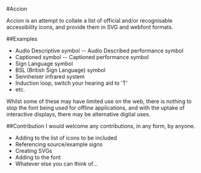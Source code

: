 #Accion

Accion is an attempt to collate a list of official and/or recognisable accessibility icons, and provide them in SVG and webfont formats.

##Examples
- Audio Descriptive symbol
-- Audio Described performance symbol
- Captioned symbol
-- Captioned performance symbol
- Sign Language symbol
- BSL (British Sign Language) symbol
- Sennheiser infrared system
- Induction loop, switch your hearing aid to 'T'
- etc.

Whilst some of these may have limited use on the web, there is nothing to stop the font being used for offline applications, and with the uptake of interactive displays, there may be alternative digital uses.

##Contribution
I would welcome any contributions, in any form, by anyone. 
- Adding to the list of icons to be included
- Referencing source/example signs
- Creating SVGs
- Adding to the font
- Whatever else you can think of...
